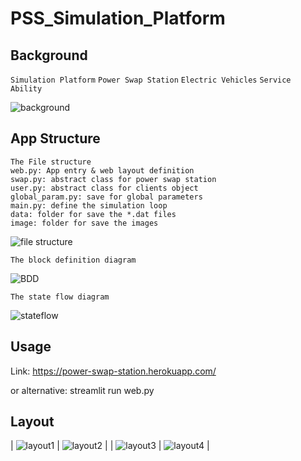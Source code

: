 # PSS_Simulation_Platform

## Background
`Simulation Platform` `Power Swap Station`  `Electric Vehicles` `Service Ability`  

![background](https://github.com/Ghiara/PSS_Simulation_Platform/raw/main/image/pic1.jpg)

## App Structure
```
The File structure
web.py: App entry & web layout definition
swap.py: abstract class for power swap station
user.py: abstract class for clients object
global_param.py: save for global parameters
main.py: define the simulation loop
data: folder for save the *.dat files
image: folder for save the images

```
![file structure](https://github.com/Ghiara/PSS_Simulation_Platform/raw/main/image/pic2.jpg)
```
The block definition diagram
```
![BDD](https://github.com/Ghiara/PSS_Simulation_Platform/raw/main/image/pic3.jpg)
```
The state flow diagram
```
![stateflow](https://github.com/Ghiara/PSS_Simulation_Platform/raw/main/image/pic4.jpg)

## Usage
Link: https://power-swap-station.herokuapp.com/

or alternative: streamlit run web.py

## Layout

| ![layout1](https://github.com/Ghiara/PSS_Simulation_Platform/raw/main/image/pic5.jpg)   | ![layout2](https://github.com/Ghiara/PSS_Simulation_Platform/raw/main/image/pic6.jpg)   |
| ![layout3](https://github.com/Ghiara/PSS_Simulation_Platform/raw/main/image/pic7.jpg)   | ![layout4](https://github.com/Ghiara/PSS_Simulation_Platform/raw/main/image/pic8.jpg)   |




